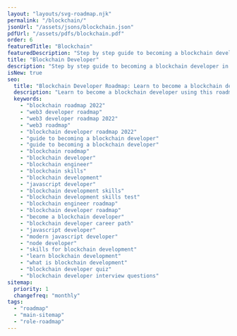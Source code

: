 ```yaml
---
layout: "layouts/svg-roadmap.njk"
permalink: "/blockchain/"
jsonUrl: "/assets/jsons/blockchain.json"
pdfUrl: "/assets/pdfs/blockchain.pdf"
order: 6
featuredTitle: "Blockchain"
featuredDescription: "Step by step guide to becoming a blockchain developer in 2022"
title: "Blockchain Developer"
description: "Step by step guide to becoming a blockchain developer in 2022."
isNew: true
seo:
  title: "Blockchain Developer Roadmap: Learn to become a blockchain developer"
  description: "Learn to become a blockchain developer using this roadmap. Community driven, articles, resources, guides, interview questions, quizzes for modern backend development."
  keywords:
    - "blockchain roadmap 2022"
    - "web3 developer roadmap"
    - "web3 developer roadmap 2022"
    - "web3 roadmap"
    - "blockchain developer roadmap 2022"
    - "guide to becoming a blockchain developer"
    - "guide to becoming a blockchain developer"
    - "blockchain roadmap"
    - "blockchain developer"
    - "blockchain engineer"
    - "blockchain skills"
    - "blockchain development"
    - "javascript developer"
    - "blockchain development skills"
    - "blockchain development skills test"
    - "blockchain engineer roadmap"
    - "blockchain developer roadmap"
    - "become a blockchain developer"
    - "blockchain developer career path"
    - "javascript developer"
    - "modern javascript developer"
    - "node developer"
    - "skills for blockchain development"
    - "learn blockchain development"
    - "what is blockchain development"
    - "blockchain developer quiz"
    - "blockchain developer interview questions"
sitemap:
  priority: 1
  changefreq: "monthly"
tags:
  - "roadmap"
  - "main-sitemap"
  - "role-roadmap"
---
```



